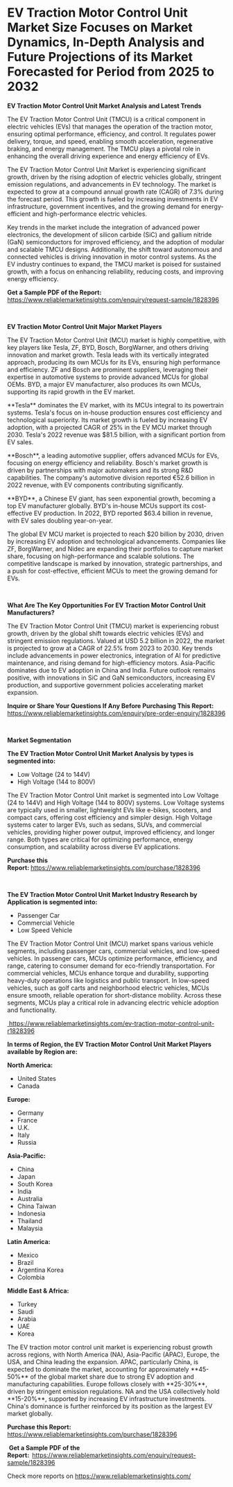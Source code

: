 <p><h1>EV Traction Motor Control Unit Market Size Focuses on Market Dynamics, In-Depth Analysis and Future Projections of its Market Forecasted for Period from 2025 to 2032</h1></p><p><strong>EV Traction Motor Control Unit Market Analysis and Latest Trends</strong></p>
<p><p>The EV Traction Motor Control Unit (TMCU) is a critical component in electric vehicles (EVs) that manages the operation of the traction motor, ensuring optimal performance, efficiency, and control. It regulates power delivery, torque, and speed, enabling smooth acceleration, regenerative braking, and energy management. The TMCU plays a pivotal role in enhancing the overall driving experience and energy efficiency of EVs.</p><p>The EV Traction Motor Control Unit Market is experiencing significant growth, driven by the rising adoption of electric vehicles globally, stringent emission regulations, and advancements in EV technology. The market is expected to grow at a compound annual growth rate (CAGR) of 7.3% during the forecast period. This growth is fueled by increasing investments in EV infrastructure, government incentives, and the growing demand for energy-efficient and high-performance electric vehicles.</p><p>Key trends in the market include the integration of advanced power electronics, the development of silicon carbide (SiC) and gallium nitride (GaN) semiconductors for improved efficiency, and the adoption of modular and scalable TMCU designs. Additionally, the shift toward autonomous and connected vehicles is driving innovation in motor control systems. As the EV industry continues to expand, the TMCU market is poised for sustained growth, with a focus on enhancing reliability, reducing costs, and improving energy efficiency.</p></p>
<p><strong>Get a Sample PDF of the Report:&nbsp;</strong> <a href="https://www.reliablemarketinsights.com/enquiry/request-sample/1828396?utm_campaign=1932&utm_medium=2&utm_source=Github&utm_content=ia&utm_term=24012025&utm_id=ev-traction-motor-control-unit">https://www.reliablemarketinsights.com/enquiry/request-sample/1828396</a></p>
<p>&nbsp;</p>
<p><strong>EV Traction Motor Control Unit Major Market Players</strong></p>
<p><p>The EV Traction Motor Control Unit (MCU) market is highly competitive, with key players like Tesla, ZF, BYD, Bosch, BorgWarner, and others driving innovation and market growth. Tesla leads with its vertically integrated approach, producing its own MCUs for its EVs, ensuring high performance and efficiency. ZF and Bosch are prominent suppliers, leveraging their expertise in automotive systems to provide advanced MCUs for global OEMs. BYD, a major EV manufacturer, also produces its own MCUs, supporting its rapid growth in the EV market.</p><p>**Tesla** dominates the EV market, with its MCUs integral to its powertrain systems. Tesla's focus on in-house production ensures cost efficiency and technological superiority. Its market growth is fueled by increasing EV adoption, with a projected CAGR of 25% in the EV MCU market through 2030. Tesla's 2022 revenue was $81.5 billion, with a significant portion from EV sales.</p><p>**Bosch**, a leading automotive supplier, offers advanced MCUs for EVs, focusing on energy efficiency and reliability. Bosch's market growth is driven by partnerships with major automakers and its strong R&D capabilities. The company's automotive division reported €52.6 billion in 2022 revenue, with EV components contributing significantly.</p><p>**BYD**, a Chinese EV giant, has seen exponential growth, becoming a top EV manufacturer globally. BYD's in-house MCUs support its cost-effective EV production. In 2022, BYD reported $63.4 billion in revenue, with EV sales doubling year-on-year.</p><p>The global EV MCU market is projected to reach $20 billion by 2030, driven by increasing EV adoption and technological advancements. Companies like ZF, BorgWarner, and Nidec are expanding their portfolios to capture market share, focusing on high-performance and scalable solutions. The competitive landscape is marked by innovation, strategic partnerships, and a push for cost-effective, efficient MCUs to meet the growing demand for EVs.</p></p>
<p>&nbsp;</p>
<p><strong>What Are The Key Opportunities For EV Traction Motor Control Unit Manufacturers?</strong></p>
<p><p>The EV Traction Motor Control Unit (TMCU) market is experiencing robust growth, driven by the global shift towards electric vehicles (EVs) and stringent emission regulations. Valued at USD 5.2 billion in 2022, the market is projected to grow at a CAGR of 22.5% from 2023 to 2030. Key trends include advancements in power electronics, integration of AI for predictive maintenance, and rising demand for high-efficiency motors. Asia-Pacific dominates due to EV adoption in China and India. Future outlook remains positive, with innovations in SiC and GaN semiconductors, increasing EV production, and supportive government policies accelerating market expansion.</p></p>
<p><strong>Inquire or Share Your Questions If Any Before Purchasing This Report:</strong> <a href="https://www.reliablemarketinsights.com/enquiry/pre-order-enquiry/1828396?utm_campaign=1932&utm_medium=2&utm_source=Github&utm_content=ia&utm_term=24012025&utm_id=ev-traction-motor-control-unit">https://www.reliablemarketinsights.com/enquiry/pre-order-enquiry/1828396</a></p>
<p>&nbsp;</p>
<p><strong>Market Segmentation</strong></p>
<p><strong>The EV Traction Motor Control Unit Market Analysis by types is segmented into:</strong></p>
<p><ul><li>Low Voltage (24 to 144V)</li><li>High Voltage (144 to 800V)</li></ul></p>
<p><p>The EV Traction Motor Control Unit market is segmented into Low Voltage (24 to 144V) and High Voltage (144 to 800V) systems. Low Voltage systems are typically used in smaller, lightweight EVs like e-bikes, scooters, and compact cars, offering cost efficiency and simpler design. High Voltage systems cater to larger EVs, such as sedans, SUVs, and commercial vehicles, providing higher power output, improved efficiency, and longer range. Both types are critical for optimizing performance, energy consumption, and scalability across diverse EV applications.</p></p>
<p><strong>Purchase this Report:&nbsp;</strong><a href="https://www.reliablemarketinsights.com/purchase/1828396?utm_campaign=1932&utm_medium=2&utm_source=Github&utm_content=ia&utm_term=24012025&utm_id=ev-traction-motor-control-unit">https://www.reliablemarketinsights.com/purchase/1828396</a></p>
<p>&nbsp;</p>
<p><strong>The EV Traction Motor Control Unit Market Industry Research by Application is segmented into:</strong></p>
<p><ul><li>Passenger Car</li><li>Commercial Vehicle</li><li>Low Speed Vehicle</li></ul></p>
<p><p>The EV Traction Motor Control Unit (MCU) market spans various vehicle segments, including passenger cars, commercial vehicles, and low-speed vehicles. In passenger cars, MCUs optimize performance, efficiency, and range, catering to consumer demand for eco-friendly transportation. For commercial vehicles, MCUs enhance torque and durability, supporting heavy-duty operations like logistics and public transport. In low-speed vehicles, such as golf carts and neighborhood electric vehicles, MCUs ensure smooth, reliable operation for short-distance mobility. Across these segments, MCUs play a critical role in advancing electric vehicle adoption and functionality.</p></p>
<p><a href="https://www.reliablemarketinsights.com/ev-traction-motor-control-unit-r1828396?utm_campaign=1932&utm_medium=2&utm_source=Github&utm_content=ia&utm_term=24012025&utm_id=ev-traction-motor-control-unit">&nbsp;https://www.reliablemarketinsights.com/ev-traction-motor-control-unit-r1828396</a></p>
<p><strong>In terms of Region, the EV Traction Motor Control Unit Market Players available by Region are:</strong></p>
<p>
    <p> <strong> North America: </strong>
        <ul>
            <li>United States</li>
            <li>Canada</li>
        </ul>
        </p> 
    <p> <strong> Europe: </strong>
        <ul>
            <li>Germany</li>
            <li>France</li>
            <li>U.K.</li>
            <li>Italy</li>
            <li>Russia</li>
        </ul>
        </p> 
    <p> <strong> Asia-Pacific: </strong>
        <ul>
            <li>China</li>
            <li>Japan</li>
            <li>South Korea</li>
            <li>India</li>
            <li>Australia</li>
            <li>China Taiwan</li>
            <li>Indonesia</li>
            <li>Thailand</li>
            <li>Malaysia</li>
        </ul>
        </p> 
    <p> <strong> Latin America: </strong>
        <ul>
            <li>Mexico</li>
            <li>Brazil</li>
            <li>Argentina Korea</li>
            <li>Colombia</li>
        </ul>
        </p> 
    <p> <strong> Middle East & Africa: </strong>
        <ul>
            <li>Turkey</li>
            <li>Saudi</li>
            <li>Arabia</li>
            <li>UAE</li>
            <li>Korea</li>
        </ul>
    </p>
    </p>
<p><p>The EV traction motor control unit market is experiencing robust growth across regions, with North America (NA), Asia-Pacific (APAC), Europe, the USA, and China leading the expansion. APAC, particularly China, is expected to dominate the market, accounting for approximately **45-50%** of the global market share due to strong EV adoption and manufacturing capabilities. Europe follows closely with **25-30%**, driven by stringent emission regulations. NA and the USA collectively hold **15-20%**, supported by increasing EV infrastructure investments. China's dominance is further reinforced by its position as the largest EV market globally.</p></p>
<p><strong>Purchase this Report: </strong><a href="https://www.reliablemarketinsights.com/purchase/1828396?utm_campaign=1932&utm_medium=2&utm_source=Github&utm_content=ia&utm_term=24012025&utm_id=ev-traction-motor-control-unit">https://www.reliablemarketinsights.com/purchase/1828396</a></p>
<p>&nbsp;<strong>Get a Sample PDF of the Report:&nbsp;&nbsp;</strong><a href="https://www.reliablemarketinsights.com/enquiry/request-sample/1828396?utm_campaign=1932&utm_medium=2&utm_source=Github&utm_content=ia&utm_term=24012025&utm_id=ev-traction-motor-control-unit">https://www.reliablemarketinsights.com/enquiry/request-sample/1828396</a></p>
<p><strong></strong></p>
<p>Check more reports on <a href="https://www.reliablemarketinsights.com/?utm_campaign=1932&utm_medium=2&utm_source=Github&utm_content=ia&utm_term=24012025&utm_id=ev-traction-motor-control-unit">https://www.reliablemarketinsights.com/</a></p>